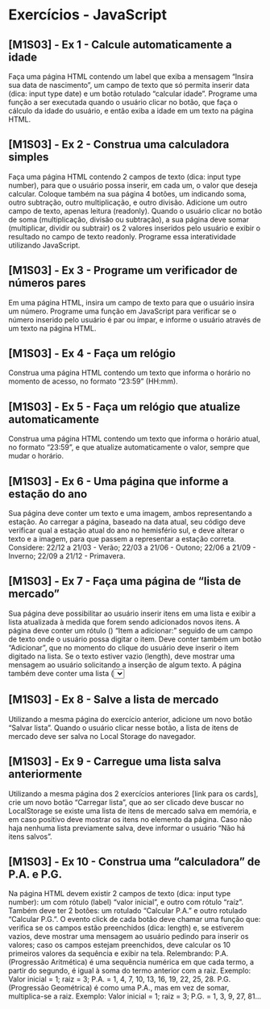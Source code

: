 # Exercícios - JavaScript

## [M1S03] - Ex 1 - Calcule automaticamente a idade

Faça uma página HTML contendo um label que exiba a mensagem “Insira sua data de nascimento”, um campo de texto que só permita inserir data (dica: input type date) e um botão rotulado “calcular idade”. Programe uma função a ser executada quando o usuário clicar no botão, que faça o cálculo da idade do usuário, e então exiba a idade em um texto na página HTML.

## [M1S03] - Ex 2 - Construa uma calculadora simples

Faça uma página HTML contendo 2 campos de texto (dica: input type number), para que o usuário possa inserir, em cada um, o valor que deseja calcular. Coloque também na sua página 4 botões, um indicando soma, outro subtração, outro multiplicação, e outro divisão. Adicione um outro campo de texto, apenas leitura (readonly). Quando o usuário clicar no botão de soma (multiplicação, divisão ou subtração), a sua página deve somar (multiplicar, dividir ou subtrair) os 2 valores inseridos pelo usuário e exibir o resultado no campo de texto readonly. Programe essa interatividade utilizando JavaScript.

## [M1S03] - Ex 3 - Programe um verificador de números pares

Em uma página HTML, insira um campo de texto para que o usuário insira um número. Programe uma função em JavaScript para verificar se o número inserido pelo usuário é par ou ímpar, e informe o usuário através de um texto na página HTML.

## [M1S03] - Ex 4 - Faça um relógio

Construa uma página HTML contendo um texto que informa o horário no momento de acesso, no formato “23:59” (HH:mm).

## [M1S03] - Ex 5 - Faça um relógio que atualize automaticamente

Construa uma página HTML contendo um texto que informa o horário atual, no formato “23:59”, e que atualize automaticamente o valor, sempre que mudar o horário.

## [M1S03] - Ex 6 - Uma página que informe a estação do ano

Sua página deve conter um texto e uma imagem, ambos representando a estação. Ao carregar a página, baseado na data atual, seu código deve verificar qual a estação atual do ano no hemisfério sul, e deve alterar o texto e a imagem, para que passem a representar a estação correta. Considere: 22/12 a 21/03 - Verão; 22/03 a 21/06 - Outono; 22/06 a 21/09 - Inverno; 22/09 a 21/12 - Primavera.

## [M1S03] - Ex 7 - Faça uma página de “lista de mercado”

Sua página deve possibilitar ao usuário inserir itens em uma lista e exibir a lista atualizada à medida que forem sendo adicionados novos itens. A página deve conter um rótulo (<label>) “Item a adicionar:” seguido de um campo de texto onde o usuário possa digitar o item. Deve conter também um botão “Adicionar”, que no momento do clique do usuário deve inserir o item digitado na lista. Se o texto estiver vazio (length), deve mostrar uma mensagem ao usuário solicitando a inserção de algum texto. A página também deve conter uma lista (<select>), que exibirá os itens adicionados pelo usuário.

## [M1S03] - Ex 8 - Salve a lista de mercado

Utilizando a mesma página do exercício anterior, adicione um novo botão “Salvar lista”. Quando o usuário clicar nesse botão, a lista de itens de mercado deve ser salva no Local Storage do navegador.

## [M1S03] - Ex 9 - Carregue uma lista salva anteriormente

Utilizando a mesma página dos 2 exercícios anteriores [link para os cards], crie um novo botão “Carregar lista”, que ao ser clicado deve buscar no LocalStorage se existe uma lista de itens de mercado salva em memória, e em caso positivo deve mostrar os itens no elemento da página. Caso não haja nenhuma lista previamente salva, deve informar o usuário “Não há itens salvos”.

## [M1S03] - Ex 10 - Construa uma “calculadora” de P.A. e P.G.

Na página HTML devem existir 2 campos de texto (dica: input type number): um com rótulo (label) “valor inicial”, e outro com rótulo “raíz”. Também deve ter 2 botões: um rotulado “Calcular P.A.” e outro rotulado “Calcular P.G.”. O evento click de cada botão deve chamar uma função que: verifica se os campos estão preenchidos (dica: length) e, se estiverem vazios, deve mostrar uma mensagem ao usuário pedindo para inserir os valores; caso os campos estejam preenchidos, deve calcular os 10 primeiros valores da sequência e exibir na tela. Relembrando: P.A. (Progressão Aritmética) é uma sequência numérica em que cada termo, a partir do segundo, é igual à soma do termo anterior com a raiz. Exemplo: Valor inicial = 1; raiz = 3; P.A. = 1, 4, 7, 10, 13, 16, 19, 22, 25, 28. P.G. (Progressão Geométrica) é como uma P.A., mas em vez de somar, multiplica-se a raiz. Exemplo: Valor inicial = 1; raiz = 3; P.G. = 1, 3, 9, 27, 81...
